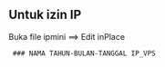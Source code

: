 ## Untuk izin IP
Buka file ipmini ==> Edit inPlace

<code> ### NAMA TAHUN-BULAN-TANGGAL IP_VPS </code>
